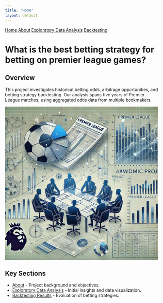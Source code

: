 ```yaml
---
title: "Home"
layout: default
---
```


<link rel="stylesheet" type="text/css" href="./assets/css/style.css">

<div class="header">
    <a href="index.html">Home</a>
    <a href="about.html">About</a>
    <a href="eda.html">Exploratory Data Analysis</a>
    <a href="backtesting.html">Backtesting</a>
</div>

# What is the best betting strategy for betting on premier league games?

## Overview
This project investigates historical betting odds, arbitrage opportunities, and betting strategy backtesting. Our analysis spans five years of Premier League matches, using aggregated odds data from multiple bookmakers.

![alt text](projectimage.jpg)


## Key Sections
- [About](about.html) - Project background and objectives.
- [Exploratory Data Analysis](eda.html) - Initial insights and data visualization.
- [Backtesting Results](backtesting.html) - Evaluation of betting strategies.
